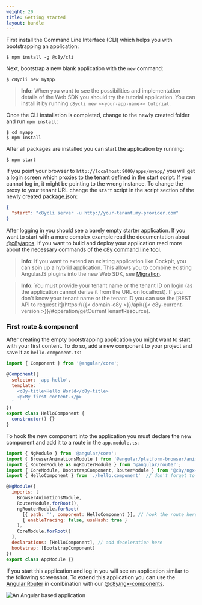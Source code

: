 ```yaml
---
weight: 20
title: Getting started
layout: bundle
---
```


First install the Command Line Interface (CLI) which helps you with bootstrapping an application:

```
$ npm install -g @c8y/cli
```

Next, bootstrap a new blank application with the `new` command:

```
$ c8ycli new myApp
```

> **Info:** When you want to see the possibilities and implementation details of the Web SDK you should try the tutorial application. You can install it by running `c8ycli new <<your-app-name>> tutorial`.

Once the CLI installation is completed, change to the newly created folder and run `npm install`:

```
$ cd myapp
$ npm install
```

After all packages are installed you can start the application by running:

```
$ npm start
```

If you point your browser to `http://localhost:9000/apps/myapp/` you will get a login screen which proxies to the tenant defined in the start script. If you cannot log in, it might be pointing to the wrong instance. To change the proxy to your tenant URL change the `start` script in the script section of the newly created package.json:

```json
{
  "start": "c8ycli server -u http://your-tenant.my-provider.com"
}
```

After logging in you should see a barely empty starter application. If you want to start with a more complex example read the documentation about [@c8y/apps](/web/libraries/#application). If you want to build and deploy your application read more about the necessary commands of the [c8y command line tool](/web/development-tools/#c8y-cli).

> **Info**: If you want to extend an existing application like Cockpit, you can spin up a hybrid application. This allows you to combine existing AngularJS plugins into the new Web SDK, see [Migration](/web/upgrade/#migration).

> **Info**: You must provide your tenant name or the tenant ID on login (as the application cannot derive it from the URL on localhost). If you don't know your tenant name or the tenant ID you can use the [REST API to request it](https://{{< domain-c8y >}}/api/{{< c8y-current-version >}}/#operation/getCurrentTenantResource).

### First route & component

After creating the empty bootstrapping application you might want to start with your first content. To do so, add a new component to your project and save it as `hello.component.ts`:

```js
import { Component } from '@angular/core';

@Component({
  selector: 'app-hello',
  template: `
    <c8y-title>Hello World</c8y-title>
    <p>My first content.</p>
  `
})
export class HelloComponent {
  constructor() {}
}
```

To hook the new component into the application you must declare the new component and add it to a route in the `app.module.ts`:

```js
import { NgModule } from '@angular/core';
import { BrowserAnimationsModule } from '@angular/platform-browser/animations';
import { RouterModule as ngRouterModule } from '@angular/router';
import { CoreModule, BootstrapComponent, RouterModule } from '@c8y/ngx-components';
import { HelloComponent } from './hello.component'  // don't forget to import the new component

@NgModule({
  imports: [
    BrowserAnimationsModule,
    RouterModule.forRoot(),
    ngRouterModule.forRoot(
      [{ path: '', component: HelloComponent }], // hook the route here
      { enableTracing: false, useHash: true }
    ),
    CoreModule.forRoot()
  ],
  declarations: [HelloComponent], // add deceleration here
  bootstrap: [BootstrapComponent]
})
export class AppModule {}

```

If you start this application and log in you will see an application similar to the following screenshot. To extend this application you can use the [Angular Router](https://angular.io/guide/router#router-imports) in combination with our [@c8y/ngx-components](/web/libraries/#component).

![An Angular based application](/images/web-sdk/hello-world-example.png)
